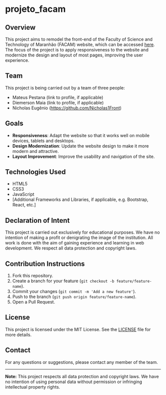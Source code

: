 # projeto_facam

## Overview

This project aims to remodel the front-end of the Faculty of Science and Technology of Maranhão (FACAM) website, which can be accessed [here](http://www.facam-ma.com.br). The focus of the project is to apply responsiveness to the website and modernize the design and layout of most pages, improving the user experience.

## Team

This project is being carried out by a team of three people:

- Mateus Pestana (link to profile, if applicable)
- Diemerson Maia (link to profile, if applicable)
- Nicholas Eugênio (https://github.com/Nicholas1Front)

## Goals

- **Responsiveness**: Adapt the website so that it works well on mobile devices, tablets and desktops.
- **Design Modernization**: Update the website design to make it more modern and attractive.
- **Layout Improvement**: Improve the usability and navigation of the site.

## Technologies Used

- HTML5
- CSS3
- JavaScript
- [Additional Frameworks and Libraries, if applicable, e.g. Bootstrap, React, etc.]

## Declaration of Intent

This project is carried out exclusively for educational purposes. We have no intention of making a profit or denigrating the image of the institution. All work is done with the aim of gaining experience and learning in web development. We respect all data protection and copyright laws.

## Contribution Instructions

1. Fork this repository.
2. Create a branch for your feature (`git checkout -b feature/feature-name`).
3. Commit your changes (`git commit -m 'Add a new feature'`).
4. Push to the branch (`git push origin feature/feature-name`).
5. Open a Pull Request.

## License

This project is licensed under the MIT License. See the [LICENSE](LICENSE) file for more details.

## Contact

For any questions or suggestions, please contact any member of the team.

---

**Note:** This project respects all data protection and copyright laws. We have no intention of using personal data without permission or infringing intellectual property rights.